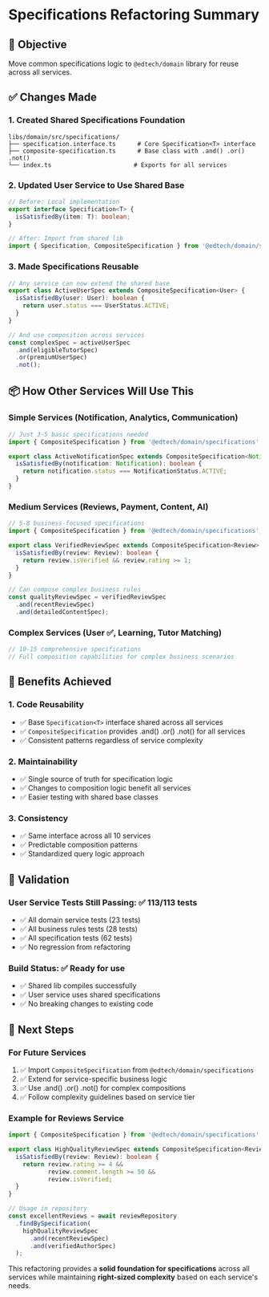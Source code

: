 # Specifications Refactoring Summary

## 🎯 Objective

Move common specifications logic to `@edtech/domain` library for reuse across all services.

## ✅ Changes Made

### **1. Created Shared Specifications Foundation**

```
libs/domain/src/specifications/
├── specification.interface.ts      # Core Specification<T> interface
├── composite-specification.ts      # Base class with .and() .or() .not()
└── index.ts                       # Exports for all services
```

### **2. Updated User Service to Use Shared Base**

```typescript
// Before: Local implementation
export interface Specification<T> {
  isSatisfiedBy(item: T): boolean;
}

// After: Import from shared lib
import { Specification, CompositeSpecification } from '@edtech/domain/specifications';
```

### **3. Made Specifications Reusable**

```typescript
// Any service can now extend the shared base
export class ActiveUserSpec extends CompositeSpecification<User> {
  isSatisfiedBy(user: User): boolean {
    return user.status === UserStatus.ACTIVE;
  }
}

// And use composition across services
const complexSpec = activeUserSpec
  .and(eligibleTutorSpec)
  .or(premiumUserSpec)
  .not();
```

## 📦 How Other Services Will Use This

### **Simple Services** (Notification, Analytics, Communication)
```typescript
// Just 3-5 basic specifications needed
import { CompositeSpecification } from '@edtech/domain/specifications';

export class ActiveNotificationSpec extends CompositeSpecification<Notification> {
  isSatisfiedBy(notification: Notification): boolean {
    return notification.status === NotificationStatus.ACTIVE;
  }
}
```

### **Medium Services** (Reviews, Payment, Content, AI)
```typescript
// 5-8 business-focused specifications
import { CompositeSpecification } from '@edtech/domain/specifications';

export class VerifiedReviewSpec extends CompositeSpecification<Review> {
  isSatisfiedBy(review: Review): boolean {
    return review.isVerified && review.rating >= 1;
  }
}

// Can compose complex business rules
const qualityReviewSpec = verifiedReviewSpec
  .and(recentReviewSpec)
  .and(detailedContentSpec);
```

### **Complex Services** (User ✅, Learning, Tutor Matching)
```typescript
// 10-15 comprehensive specifications
// Full composition capabilities for complex business scenarios
```

## 🔧 Benefits Achieved

### **1. Code Reusability**
- ✅ Base `Specification<T>` interface shared across all services
- ✅ `CompositeSpecification` provides .and() .or() .not() for all services
- ✅ Consistent patterns regardless of service complexity

### **2. Maintainability**
- ✅ Single source of truth for specification logic
- ✅ Changes to composition logic benefit all services
- ✅ Easier testing with shared base classes

### **3. Consistency**
- ✅ Same interface across all 10 services
- ✅ Predictable composition patterns
- ✅ Standardized query logic approach

## 🧪 Validation

### **User Service Tests Still Passing**: ✅ **113/113 tests**
- ✅ All domain service tests (23 tests)
- ✅ All business rules tests (28 tests)
- ✅ All specification tests (62 tests)
- ✅ No regression from refactoring

### **Build Status**: ✅ **Ready for use**
- ✅ Shared lib compiles successfully
- ✅ User service uses shared specifications
- ✅ No breaking changes to existing code

## 🚀 Next Steps

### **For Future Services**
1. ✅ Import `CompositeSpecification` from `@edtech/domain/specifications`
2. ✅ Extend for service-specific business logic
3. ✅ Use .and() .or() .not() for complex compositions
4. ✅ Follow complexity guidelines based on service tier

### **Example for Reviews Service**
```typescript
import { CompositeSpecification } from '@edtech/domain/specifications';

export class HighQualityReviewSpec extends CompositeSpecification<Review> {
  isSatisfiedBy(review: Review): boolean {
    return review.rating >= 4 &&
           review.comment.length >= 50 &&
           review.isVerified;
  }
}

// Usage in repository
const excellentReviews = await reviewRepository
  .findBySpecification(
    highQualityReviewSpec
      .and(recentReviewSpec)
      .and(verifiedAuthorSpec)
  );
```

This refactoring provides a **solid foundation for specifications** across all services while maintaining **right-sized complexity** based on each service's needs.
